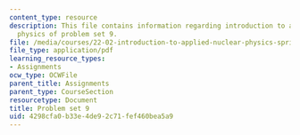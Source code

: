```yaml
---
content_type: resource
description: This file contains information regarding introduction to applied nuclear
  physics of problem set 9.
file: /media/courses/22-02-introduction-to-applied-nuclear-physics-spring-2012/4298cfa0b33e4de92c71fef460bea5a9_MIT22_02S12_pset9.pdf
file_type: application/pdf
learning_resource_types:
- Assignments
ocw_type: OCWFile
parent_title: Assignments
parent_type: CourseSection
resourcetype: Document
title: Problem set 9
uid: 4298cfa0-b33e-4de9-2c71-fef460bea5a9
---
```

